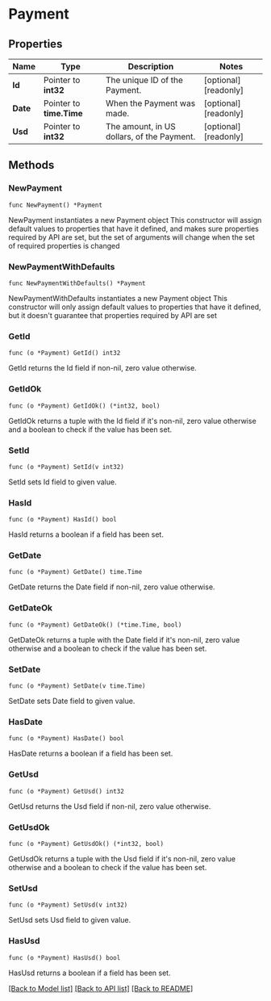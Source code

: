 # Payment

## Properties

Name | Type | Description | Notes
------------ | ------------- | ------------- | -------------
**Id** | Pointer to **int32** | The unique ID of the Payment. | [optional] [readonly] 
**Date** | Pointer to **time.Time** | When the Payment was made. | [optional] [readonly] 
**Usd** | Pointer to **int32** | The amount, in US dollars, of the Payment. | [optional] [readonly] 

## Methods

### NewPayment

`func NewPayment() *Payment`

NewPayment instantiates a new Payment object
This constructor will assign default values to properties that have it defined,
and makes sure properties required by API are set, but the set of arguments
will change when the set of required properties is changed

### NewPaymentWithDefaults

`func NewPaymentWithDefaults() *Payment`

NewPaymentWithDefaults instantiates a new Payment object
This constructor will only assign default values to properties that have it defined,
but it doesn't guarantee that properties required by API are set

### GetId

`func (o *Payment) GetId() int32`

GetId returns the Id field if non-nil, zero value otherwise.

### GetIdOk

`func (o *Payment) GetIdOk() (*int32, bool)`

GetIdOk returns a tuple with the Id field if it's non-nil, zero value otherwise
and a boolean to check if the value has been set.

### SetId

`func (o *Payment) SetId(v int32)`

SetId sets Id field to given value.

### HasId

`func (o *Payment) HasId() bool`

HasId returns a boolean if a field has been set.

### GetDate

`func (o *Payment) GetDate() time.Time`

GetDate returns the Date field if non-nil, zero value otherwise.

### GetDateOk

`func (o *Payment) GetDateOk() (*time.Time, bool)`

GetDateOk returns a tuple with the Date field if it's non-nil, zero value otherwise
and a boolean to check if the value has been set.

### SetDate

`func (o *Payment) SetDate(v time.Time)`

SetDate sets Date field to given value.

### HasDate

`func (o *Payment) HasDate() bool`

HasDate returns a boolean if a field has been set.

### GetUsd

`func (o *Payment) GetUsd() int32`

GetUsd returns the Usd field if non-nil, zero value otherwise.

### GetUsdOk

`func (o *Payment) GetUsdOk() (*int32, bool)`

GetUsdOk returns a tuple with the Usd field if it's non-nil, zero value otherwise
and a boolean to check if the value has been set.

### SetUsd

`func (o *Payment) SetUsd(v int32)`

SetUsd sets Usd field to given value.

### HasUsd

`func (o *Payment) HasUsd() bool`

HasUsd returns a boolean if a field has been set.


[[Back to Model list]](../README.md#documentation-for-models) [[Back to API list]](../README.md#documentation-for-api-endpoints) [[Back to README]](../README.md)


